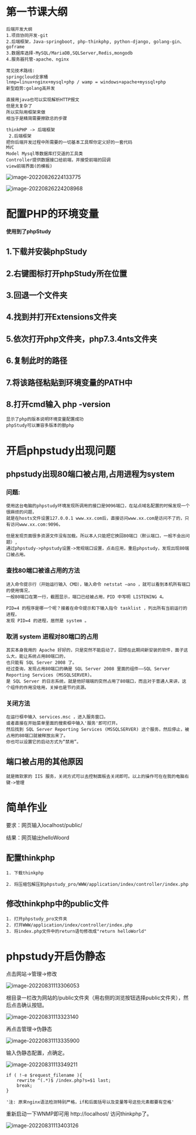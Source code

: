 # 第一节课大纲

```apl
后端开发大纲
1.项目协同开发-git
2.后端框架，Java-springboot, php-thinkphp, python-django, golang-gin、goframe
3.数据库选择-MySQL/MariaDB,SQLServer,Redis,mongodb
4.服务器托管-apache、nginx
```

```apl
常见技术路线:
springcloud全家桶
lnmp=linux+nginx+mysql+php / wamp = windows+apache+myssql+php
新型趋势:golang高并发
```

```apl
直接用java也可以实现解析HTTP报文
但是太复杂了
所以实际用框架来做
相当于是精简需要擦欧总的步骤

thinkPHP -> 后端框架
 2.后端框架
把你后端开发过程中所需要的一切基本工具帮你定义好的一套代码
MVC
Model Mysql等数据库打交道的工具类
Controller提供数据接口给前端，并接受前端的回调
view前端界面(的模板)

```

![image-20220826224133775](https://cnchu-1310638968.cos.ap-nanjing.myqcloud.com/%E5%8D%9A%E5%AE%A2%E5%9B%BE%E7%89%87%E6%80%BB%E7%B1%BB/java/202208262241926.png)

![image-20220826224208968](https://cnchu-1310638968.cos.ap-nanjing.myqcloud.com/%E5%8D%9A%E5%AE%A2%E5%9B%BE%E7%89%87%E6%80%BB%E7%B1%BB/java/202208262242022.png)





# 配置PHP的环境变量

**使用到了phpStudy**

## 1.下载并安装phpStudy

## 2.右键图标打开phpStudy所在位置

## 3.回退一个文件夹

## 4.找到并打开Extensions文件夹

## 5.依次打开php文件夹，php7.3.4nts文件夹

## 6.复制此时的路径

## 7.将该路径粘贴到环境变量的PATH中

## 8.打开cmd输入 php -version

```apl
显示了php的版本说明环境变量配置成功
phpStudy可以兼容多版本的额php
```



# 开启phpstudy出现问题

## phpstudy出现80端口被占用,占用进程为system



### 问题:

```apl
使用这台电脑的phpstudy环境发现所调用的接口是9096端口，在站点域名配置的时候发现一个很麻烦的问题，
就是在hosts文件设置127.0.0.1 www.xx.com后，直接访问www.xx.com是访问不了的，只有访问www.xx.com:9096，

但是发现页面很多资源文件没有加载。所以本人只能把它换回80端口（默认端口，一般不会出问题）,
通过phpstudy->phpstudy设置->常规端口设置，点击应用，重启phpstudy，发现出现80端口被占用。
```



### 查找80端口被谁占用的方法

```apl
进入命令提示行（开始运行输入 CMD），输入命令 netstat –ano ，就可以看到本机所有端口的使用情况，
一般80端口在第一行，截图显示，端口已经被占用，PID 中写明 LISTENING 4。

PID=4 的程序是哪一个呢？接着在命令提示和下输入指令 tasklist ，列出所有当前运行的进程，
发现 PID=4 的进程，居然是 system 。
```



### 取消 system 进程对80端口的占用

```apl
其实本身我用的 Apache 好好的，只是突然不能启动了，回想在此期间新安装的软件，面子这么大，能让系统占用80端口的，
也只能有 SQL Server 2008 了。
经过查询，发现占用80端口的确是 SQL Server 2008 里面的组件——SQL Server Reporting Services (MSSQLSERVER)。
是 SQL Server 的日志系统，就是他好端端的突然占用了80端口，而且对于普通人来讲，这个组件的作用没啥用，关掉也是节约资源。
```

### 关闭方法

```apl
在运行框中输入 services.msc ，进入服务窗口。
或者直接在开始菜单里面的搜索框中输入'服务'即可打开。
然后找到 SQL Server Reporting Services (MSSQLSERVER) 这个服务，然后停止，被占用的80端口就被释放出来了。
你也可以设置它的启动方式为“禁用”。
```



## 端口被占用的其他原因

```apl
就是微软家的 IIS 服务，关闭方式可以去控制面板去关闭即可。以上的操作可在在我的电脑右键->管理
```



# 简单作业

要求：网页输入localhost/public/

结果：网页输出helloWoord

## 配置thinkphp

```apl
1. 下载thinkphp

2. 将压缩包解压到phpstudy_pro/WWW/application/index/controller/index.php
```

## 修改thinkphp中的public文件

```apl
1. 打开phpstudy_pro文件夹
2. 打开WWW/application/index/controller/index.php
3. 将index.php文件中的return语句修改成"return helloWorld"
```

# phpstudy开启伪静态

点击网站->管理->修改

![image-20220831113306053](https://cnchu-1310638968.cos.ap-nanjing.myqcloud.com/%E5%8D%9A%E5%AE%A2%E5%9B%BE%E7%89%87%E6%80%BB%E7%B1%BB/java/202208311133132.png)

根目录一栏改为网站的/public文件夹（用右侧的浏览按钮选择public文件夹），然后点击确认按钮。

![image-20220831113323140](https://cnchu-1310638968.cos.ap-nanjing.myqcloud.com/%E5%8D%9A%E5%AE%A2%E5%9B%BE%E7%89%87%E6%80%BB%E7%B1%BB/java/202208311133208.png)

再点击管理->伪静态

![image-20220831113335900](https://cnchu-1310638968.cos.ap-nanjing.myqcloud.com/%E5%8D%9A%E5%AE%A2%E5%9B%BE%E7%89%87%E6%80%BB%E7%B1%BB/java/202208311133963.png)

输入伪静态配置，点确定。

![image-20220831113349211](https://cnchu-1310638968.cos.ap-nanjing.myqcloud.com/%E5%8D%9A%E5%AE%A2%E5%9B%BE%E7%89%87%E6%80%BB%E7%B1%BB/java/202208311133279.png)

```apl
if ( !-e $request_filename ){
	rewrite ^(.*)$ /index.php?s=$1 last;
	break;
}
```

```apl
'注: 原来nginx语法检测特别严格，if和后面括号以及变量等号这些元素都要有空格'
```

重新启动一下WNMP即可用 http://localhost/ 访问thinkphp了。

![image-20220831113403126](https://cnchu-1310638968.cos.ap-nanjing.myqcloud.com/%E5%8D%9A%E5%AE%A2%E5%9B%BE%E7%89%87%E6%80%BB%E7%B1%BB/java/202208311134185.png)

